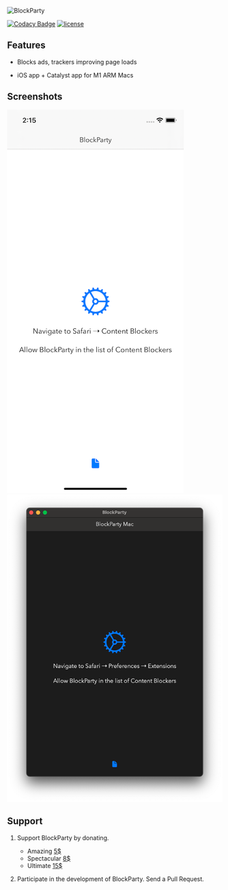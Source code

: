 ![BlockParty](blockparty-logo.png)

[![Codacy Badge](https://api.codacy.com/project/badge/Grade/82ada998bee343eeac33ef772316427a)](https://www.codacy.com/app/krish.kumar/BlockParty?utm_source=github.com&utm_medium=referral&utm_content=krishkumar/BlockParty&utm_campaign=badger)
[![license](https://img.shields.io/github/license/mashape/apistatus.svg?maxAge=2592000)](LICENSE)

## Features

- Blocks ads, trackers improving page loads

- iOS app + Catalyst app for M1 ARM Macs

## Screenshots

![Screen1](Screenshot01.png)
![Screen2](Screenshot02.png)

## Support

1. Support BlockParty by donating.
     - Amazing [5$](https://paypal.me/paykk/5)
     - Spectacular [8$](https://paypal.me/paykk/8)
     - Ultimate [15$](https://paypal.me/paykk/15)

2. Participate in the development of BlockParty. Send a Pull Request.

[b4c6038a]: http://paypal.me/paykk "paypal.me/paykk"
